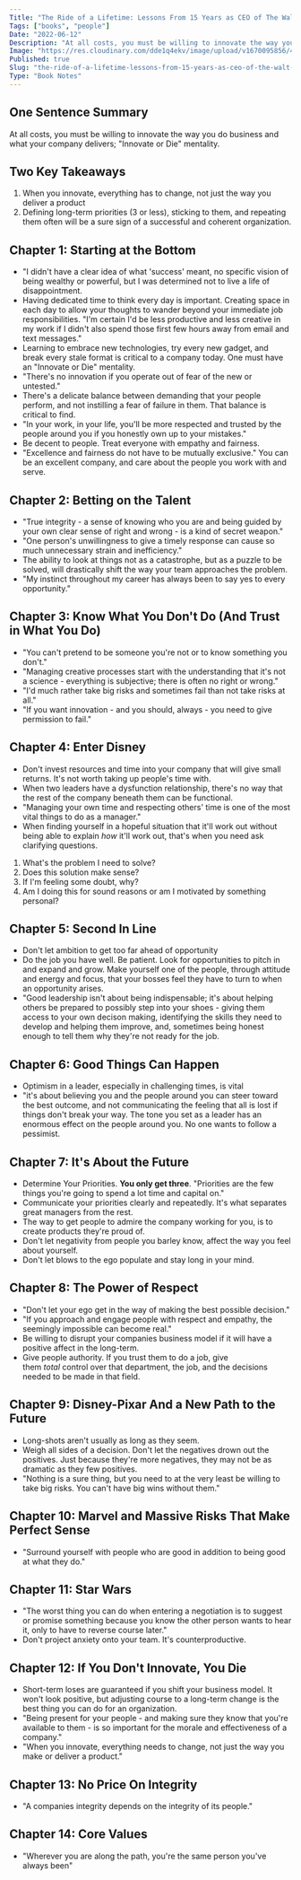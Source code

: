 ```yaml
---
Title: "The Ride of a Lifetime: Lessons From 15 Years as CEO of The Walt Disney Company"
Tags: ["books", "people"]
Date: "2022-06-12"
Description: "At all costs, you must be willing to innovate the way you do business and what your company delivers; Innovate or Die mentality."
Image: "https://res.cloudinary.com/dde1q4ekv/image/upload/v1670095856/417Y7P8kW0L._AC_SY780__d7brnv.jpg"
Published: true
Slug: "the-ride-of-a-lifetime-lessons-from-15-years-as-ceo-of-the-walt-disney"
Type: "Book Notes"
---
```

One Sentence Summary
--------------------

At all costs, you must be willing to innovate the way you do business and what your company delivers; "Innovate or Die" mentality.

Two Key Takeaways
-----------------

1.  When you innovate, everything has to change, not just the way you deliver a product
2.  Defining long-term priorities (3 or less), sticking to them, and repeating them often will be a sure sign of a successful and coherent organization.

Chapter 1: Starting at the Bottom
---------------------------------

-   "I didn't have a clear idea of what 'success' meant, no specific vision of being wealthy or powerful, but I was determined not to live a life of disappointment.
-   Having dedicated time to think every day is important. Creating space in each day to allow your thoughts to wander beyond your immediate job responsibilities. "I'm certain I'd be less productive and less creative in my work if I didn't also spend those first few hours away from email and text messages."
-   Learning to embrace new technologies, try every new gadget, and break every stale format is critical to a company today. One must have an "Innovate or Die" mentality.
-   "There's no innovation if you operate out of fear of the new or untested."
-   There's a delicate balance between demanding that your people perform, and not instilling a fear of failure in them. That balance is critical to find.
-   "In your work, in your life, you'll be more respected and trusted by the people around you if you honestly own up to your mistakes."
-   Be decent to people. Treat everyone with empathy and fairness.
-   "Excellence and fairness do not have to be mutually exclusive." You can be an excellent company, and care about the people you work with and serve.

Chapter 2: Betting on the Talent
--------------------------------

-   "True integrity - a sense of knowing who you are and being guided by your own clear sense of right and wrong - is a kind of secret weapon."
-   "One person's unwillingness to give a timely response can cause so much unnecessary strain and inefficiency."
-   The ability to look at things not as a catastrophe, but as a puzzle to be solved, will drastically shift the way your team approaches the problem.
-   "My instinct throughout my career has always been to say yes to every opportunity."

Chapter 3: Know What You Don't Do (And Trust in What You Do)
------------------------------------------------------------

-   "You can't pretend to be someone you're not or to know something you don't."
-   "Managing creative processes start with the understanding that it's not a science - everything is subjective; there is often no right or wrong."
-   "I'd much rather take big risks and sometimes fail than not take risks at all."
-   "If you want innovation - and you should, always - you need to give permission to fail."

Chapter 4: Enter Disney
-----------------------

-   Don't invest resources and time into your company that will give small returns. It's not worth taking up people's time with.
-   When two leaders have a dysfunction relationship, there's no way that the rest of the company beneath them can be functional.
-   "Managing your own time and respecting others' time is one of the most vital things to do as a manager."
-   When finding yourself in a hopeful situation that it'll work out without being able to explain *how* it'll work out, that's when you need ask clarifying questions.

1.  What's the problem I need to solve?
2.  Does this solution make sense?
3.  If I'm feeling some doubt, why?
4.  Am I doing this for sound reasons or am I motivated by something personal?

Chapter 5: Second In Line
-------------------------

-   Don't let ambition to get too far ahead of opportunity
-   Do the job you have well. Be patient. Look for opportunities to pitch in and expand and grow. Make yourself one of the people, through attitude and energy and focus, that your bosses feel they have to turn to when an opportunity arises.
-   "Good leadership isn't about being indispensable; it's about helping others be prepared to possibly step into your shoes - giving them access to your own decison making, identifying the skills they need to develop and helping them improve, and, sometimes being honest enough to tell them why they're not ready for the job.

Chapter 6: Good Things Can Happen
---------------------------------

-   Optimism in a leader, especially in challenging times, is vital
-   "it's about believing you and the people around you can steer toward the best outcome, and not communicating the feeling that all is lost if things don't break your way. The tone you set as a leader has an enormous effect on the people around you. No one wants to follow a pessimist.

Chapter 7: It's About the Future
--------------------------------

-   Determine Your Priorities. **You only get three**. "Priorities are the few things you're going to spend a lot time and capital on."
-   Communicate your priorities clearly and repeatedly. It's what separates great managers from the rest.
-   The way to get people to admire the company working for you, is to create products they're proud of.
-   Don't let negativity from people you barley know, affect the way you feel about yourself.
-   Don't let blows to the ego populate and stay long in your mind.

Chapter 8: The Power of Respect
-------------------------------

-   "Don't let your ego get in the way of making the best possible decision."
-   "If you approach and engage people with respect and empathy, the seemingly impossible can become real."
-   Be willing to disrupt your companies business model if it will have a positive affect in the long-term.
-   Give people authority. If you trust them to do a job, give them *total* control over that department, the job, and the decisions needed to be made in that field.

Chapter 9: Disney-Pixar And a New Path to the Future
----------------------------------------------------

-   Long-shots aren't usually as long as they seem.
-   Weigh all sides of a decision. Don't let the negatives drown out the positives. Just because they're more negatives, they may not be as dramatic as they few positives.
-   "Nothing is a sure thing, but you need to at the very least be willing to take big risks. You can't have big wins without them."

Chapter 10: Marvel and Massive Risks That Make Perfect Sense
------------------------------------------------------------

-   "Surround yourself with people who are good in addition to being good at what they do."

Chapter 11: Star Wars
---------------------

-   "The worst thing you can do when entering a negotiation is to suggest or promise something because you know the other person wants to hear it, only to have to reverse course later."
-   Don't project anxiety onto your team. It's counterproductive.

Chapter 12: If You Don't Innovate, You Die
------------------------------------------

-   Short-term loses are guaranteed if you shift your business model. It won't look positive, but adjusting course to a long-term change is the best thing you can do for an organization.
-   "Being present for your people - and making sure they know that you're available to them - is so important for the morale and effectiveness of a company."
-   "When you innovate, everything needs to change, not just the way you make or deliver a product."

Chapter 13: No Price On Integrity
---------------------------------

-   "A companies integrity depends on the integrity of its people."

Chapter 14: Core Values
-----------------------

-   "Wherever you are along the path, you're the same person you've always been"

